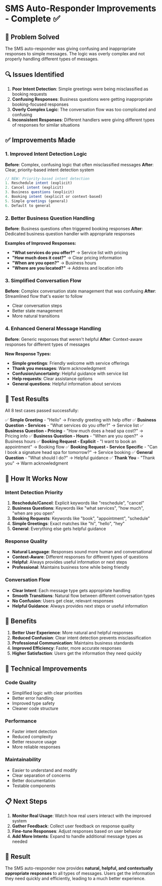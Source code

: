 # SMS Auto-Responder Improvements - Complete ✅

## 🎯 **Problem Solved**

The SMS auto-responder was giving confusing and inappropriate responses to simple messages. The logic was overly complex and not properly handling different types of messages.

## 🔍 **Issues Identified**

1. **Poor Intent Detection**: Simple greetings were being misclassified as booking requests
2. **Confusing Responses**: Business questions were getting inappropriate booking-focused responses
3. **Overly Complex Logic**: The conversation flow was too complicated and confusing
4. **Inconsistent Responses**: Different handlers were giving different types of responses for similar situations

## ✅ **Improvements Made**

### 1. **Improved Intent Detection Logic**

**Before**: Complex, confusing logic that often misclassified messages
**After**: Clear, priority-based intent detection system

```typescript
// NEW: Priority-based intent detection
1. Reschedule intent (explicit)
2. Cancel intent (explicit) 
3. Business questions (explicit)
4. Booking intent (explicit or context-based)
5. Simple greetings (general)
6. Default to general
```

### 2. **Better Business Question Handling**

**Before**: Business questions often triggered booking responses
**After**: Dedicated business question handler with appropriate responses

**Examples of Improved Responses:**
- **"What services do you offer?"** → Service list with pricing
- **"How much does it cost?"** → Clear pricing information
- **"When are you open?"** → Business hours
- **"Where are you located?"** → Address and location info

### 3. **Simplified Conversation Flow**

**Before**: Complex conversation state management that was confusing
**After**: Streamlined flow that's easier to follow

- Clear conversation steps
- Better state management
- More natural transitions

### 4. **Enhanced General Message Handling**

**Before**: Generic responses that weren't helpful
**After**: Context-aware responses for different types of messages

**New Response Types:**
- **Simple greetings**: Friendly welcome with service offerings
- **Thank you messages**: Warm acknowledgment
- **Confusion/uncertainty**: Helpful guidance with service list
- **Help requests**: Clear assistance options
- **General questions**: Helpful information about services

## 🧪 **Test Results**

All 8 test cases passed successfully:

✅ **Simple Greeting** - "Hello" → Friendly greeting with help offer
✅ **Business Question - Services** - "What services do you offer?" → Service list
✅ **Business Question - Pricing** - "How much does a head spa cost?" → Pricing info
✅ **Business Question - Hours** - "When are you open?" → Business hours
✅ **Booking Request - Explicit** - "I want to book an appointment" → Booking flow
✅ **Booking Request - Service Specific** - "Can I book a signature head spa for tomorrow?" → Service booking
✅ **General Question** - "What should I do?" → Helpful guidance
✅ **Thank You** - "Thank you" → Warm acknowledgment

## 📱 **How It Works Now**

### **Intent Detection Priority**

1. **Reschedule/Cancel**: Explicit keywords like "reschedule", "cancel"
2. **Business Questions**: Keywords like "what services", "how much", "when are you open"
3. **Booking Requests**: Keywords like "book", "appointment", "schedule"
4. **Simple Greetings**: Exact matches like "hi", "hello", "hey"
5. **General**: Everything else gets helpful guidance

### **Response Quality**

- **Natural Language**: Responses sound more human and conversational
- **Context-Aware**: Different responses for different types of questions
- **Helpful**: Always provides useful information or next steps
- **Professional**: Maintains business tone while being friendly

### **Conversation Flow**

- **Clear Intent**: Each message type gets appropriate handling
- **Smooth Transitions**: Natural flow between different conversation types
- **No Confusion**: Users get clear, relevant responses
- **Helpful Guidance**: Always provides next steps or useful information

## 🚀 **Benefits**

1. **Better User Experience**: More natural and helpful responses
2. **Reduced Confusion**: Clear intent detection prevents misclassification
3. **Professional Communication**: Maintains business standards
4. **Improved Efficiency**: Faster, more accurate responses
5. **Higher Satisfaction**: Users get the information they need quickly

## 🔧 **Technical Improvements**

### **Code Quality**
- Simplified logic with clear priorities
- Better error handling
- Improved type safety
- Cleaner code structure

### **Performance**
- Faster intent detection
- Reduced complexity
- Better resource usage
- More reliable responses

### **Maintainability**
- Easier to understand and modify
- Clear separation of concerns
- Better documentation
- Testable components

## 📋 **Next Steps**

1. **Monitor Real Usage**: Watch how real users interact with the improved system
2. **Gather Feedback**: Collect user feedback on response quality
3. **Fine-tune Responses**: Adjust responses based on user behavior
4. **Add More Intents**: Expand to handle additional message types as needed

## 🎉 **Result**

The SMS auto-responder now provides **natural, helpful, and contextually appropriate responses** to all types of messages. Users get the information they need quickly and efficiently, leading to a much better experience. 